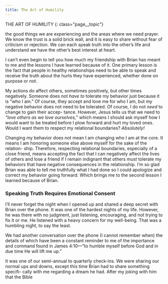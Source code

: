 ```yaml
---
title: The Art of Humility
---
```


THE ART OF HUMILITY
{: class="page__topic"}

the good things we are experiencing and the areas where we need prayer. We know
the trust is a solid brick wall, and it is easy to share without fear of criticism or
rejection. We can each speak truth into the other’s life and understand we have the
other’s best interest at heart.

I can’t even begin to tell you how much my friendship with Brian has meant
to me and the lessons I have learned because of it. One primary lesson is the
fact that people in healthy relationships need to be able to speak and receive the
truth about the hurts they have experienced, whether done on purpose or not.

My actions do affect others, sometimes positively, but other times negatively.
Someone does not _have to_ tolerate my behavior just because it is “who I am.”
Of course, they accept and love me for who I am, but my negative behavior does
not need to be tolerated. Of course, I do not _need_ to change to gain their accep-
tance. However, Jesus tells us that we need to _“love others as we love ourselves,”_
which means I should ask myself how I would want to be treated before I plow
forward and hurt my loved ones. Would I want them to respect my relational
boundaries? _Absolutely!_

Changing my behavior does not mean I am changing who I am at the core.
It means I am honoring someone else above myself for the sake of the relation-
ship. Therefore, respecting relational boundaries, especially of a close friend,
means accepting the fact that I can negatively affect the lives of others and lose
a friend if I remain indignant that others _must_ tolerate my behaviors that have
negative consequences in the relationship. I’m so glad Brian was able to tell me
truthfully what I had done so I could apologize and correct my behavior going
forward. Which brings me to the second lesson I learned because of Brian.

### Speaking Truth Requires Emotional Consent

I’ll never forget the night when I opened up and shared a deep secret with
Brian over the phone. It was one of the hardest nights of my life. However, he
was there with no judgment, just listening, encouraging, and not trying to fix it
or me. He listened with a heavy concern for my well-being. That was a humbling
night, to say the least.

We had another conversation over the phone (I cannot remember when)
the details of which have been a constant reminder to me of the importance and
command found in James 4:10—”to humble myself before God and in due time
He will lift me up.”

It was one of our semi-annual to quarterly check-ins. We were sharing our
normal ups and downs, except this time Brian had to share something specifi-
cally with me regarding a dream he had. After my joking with him that the Bible